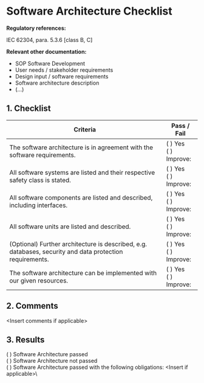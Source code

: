 # Software Architecture Checklist

**Regulatory references:**

IEC 62304, para. 5.3.6 [class B, C]

**Relevant other documentation:**

* SOP Software Development
* User needs / stakeholder requirements
* Design input / software requirements
* Software architecture description
* (...)

## 1. Checklist

| Criteria                                                                                                 | Pass / Fail             |
|----------------------------------------------------------------------------------------------------------|-------------------------|
| The software architecture is in agreement with the software requirements.                                | ( ) Yes<br>( ) Improve: |
| All software systems are listed and their respective safety class is stated.                             | ( ) Yes<br>( ) Improve: |
| All software components are listed and described, including interfaces.                                  | ( ) Yes<br>( ) Improve: |
| All software units are listed and described.                                                             | ( ) Yes<br>( ) Improve: |
| (Optional) Further architecture is described, e.g. databases, security and data protection requirements. | ( ) Yes<br>( ) Improve: |
| The software architecture can be implemented with our given resources.                                   | ( ) Yes<br>( ) Improve: |

## 2. Comments

\<Insert comments if applicable\>

## 3. Results

( ) Software Architecture passed\
( ) Software Architecture not passed\
( ) Software Architecture passed with the following obligations: \<Insert if applicable\>\
